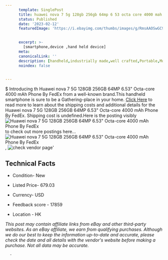 ```yaml
---
      template: SinglePost
      title: huawei nova 7 5g 128gb 256gb 64mp 6 53 octa core 4000 mah phone by fedex
      status: Published
      date: '2023-02-12'
      featuredImage: 'https://i.ebayimg.com/thumbs/images/g/RmsAAOSwGC9fBZg2/s-l225.jpg'
       

      excerpt: >-
        [smartphone,device ,hand held device]
      meta:
      canonicalLink: ''
      description: [handheld,industrially made,well crafted,Portable,Mobile,Compact,Convenient,Lightweight,Maneuverable,Man-portable,Miniature,Carriable,Hand-held,Light,Holdable,Transportable,Mobile device,Pocket-sized,On-the-go,Wireless,Cordless,Compact size,Convenient size, smartphone,device ,hand held device]
      noindex: false
      

---
```

$
      Introducing th Huawei nova 7 5G 128GB 256GB 64MP 6.53" Octa-core 4000 mAh Phone By FedEx from a well-known brand.This handheld smartphone is sure to be a Gathering-place in your home. [Click Here](https://www.ebay.com/itm/224391968292?hash=item343ecdb624%3Ag%3ARmsAAOSwGC9fBZg2&mkevt=1&mkcid=1&mkrid=711-53200-19255-0&campid=%253CePNCampaignId%253E&customid=%253CreferenceId%253E&toolid=10049) to read more to learn about the shipping costs and additional details for the Huawei nova 7 5G 128GB 256GB 64MP 6.53" Octa-core 4000 mAh Phone By FedEx. Shipping cost is undefined.Here is the posting visibly ![Huawei nova 7 5G 128GB 256GB 64MP 6.53" Octa-core 4000 mAh Phone By FedEx](https://i.ebayimg.com/thumbs/images/g/RmsAAOSwGC9fBZg2/s-l225.jpg) to check out more postings here... ![Huawei nova 7 5G 128GB 256GB 64MP 6.53" Octa-core 4000 mAh Phone By FedEx](https://i.ebayimg.com/images/g/RmsAAOSwGC9fBZg2/s-l960.jpg), ![check vendor page]()'

      

 ## Technical Facts 



     
      

 - Condition- New 


      

 - Listed Price- 679.03 


      

 - Currency- USD 


      

 - Feedback score - 17859 


      

 - Location - HK 


      
      

 *_This post may contain affiliate links from eBay and other third-party websites. As an eBay affiliate, we earn from qualifying purchases. Although we do our best to keep the information up-to-date and accurate, please check the date and all details with the vendor's website before making a purchase. Not all data may be accurate._*




      -
